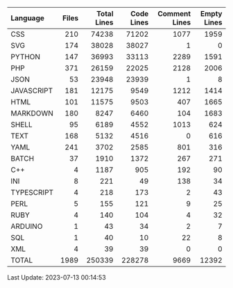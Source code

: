 | Language   |   Files |   Total Lines |   Code Lines |   Comment Lines |   Empty Lines |
|:-----------|--------:|--------------:|-------------:|----------------:|--------------:|
| CSS        |     210 |         74238 |        71202 |            1077 |          1959 |
| SVG        |     174 |         38028 |        38027 |               1 |             0 |
| PYTHON     |     147 |         36993 |        33113 |            2289 |          1591 |
| PHP        |     371 |         26159 |        22025 |            2128 |          2006 |
| JSON       |      53 |         23948 |        23939 |               1 |             8 |
| JAVASCRIPT |     181 |         12175 |         9549 |            1212 |          1414 |
| HTML       |     101 |         11575 |         9503 |             407 |          1665 |
| MARKDOWN   |     180 |          8247 |         6460 |             104 |          1683 |
| SHELL      |      95 |          6189 |         4552 |            1013 |           624 |
| TEXT       |     168 |          5132 |         4516 |               0 |           616 |
| YAML       |     241 |          3702 |         2585 |             801 |           316 |
| BATCH      |      37 |          1910 |         1372 |             267 |           271 |
| C++        |       4 |          1187 |          905 |             192 |            90 |
| INI        |       8 |           221 |           49 |             138 |            34 |
| TYPESCRIPT |       4 |           218 |          173 |               2 |            43 |
| PERL       |       5 |           155 |          121 |               9 |            25 |
| RUBY       |       4 |           140 |          104 |               4 |            32 |
| ARDUINO    |       1 |            43 |           34 |               2 |             7 |
| SQL        |       1 |            40 |           10 |              22 |             8 |
| XML        |       4 |            39 |           39 |               0 |             0 |
| TOTAL      |    1989 |        250339 |       228278 |            9669 |         12392 |

Last Update: 2023-07-13 00:14:53